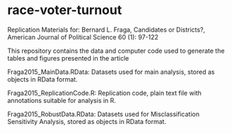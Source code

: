 # race-voter-turnout

Replication Materials for: Bernard L. Fraga, Candidates or Districts?, American Journal of Political Science 60 (1): 97-122

This repository contains the data and computer code used to generate the tables and figures presented in the article

Fraga2015_MainData.RData: Datasets used for main analysis, stored as objects in RData format.

Fraga2015_ReplicationCode.R: Replication code, plain text file with annotations suitable for analysis in R.

Fraga2015_RobustData.RData: Datasets used for Misclassification Sensitivity Analysis, stored as objects in RData format.